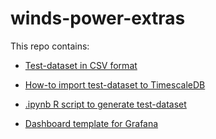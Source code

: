 # winds-power-extras

This repo contains:

- [Test-dataset in CSV format](dataset.csv)

- [How-to import test-dataset to TimescaleDB](How-to.md)

- [.ipynb R script to generate test-dataset](generate-dataset.ipynb)

- [Dashboard template for Grafana](dashboard.json)
